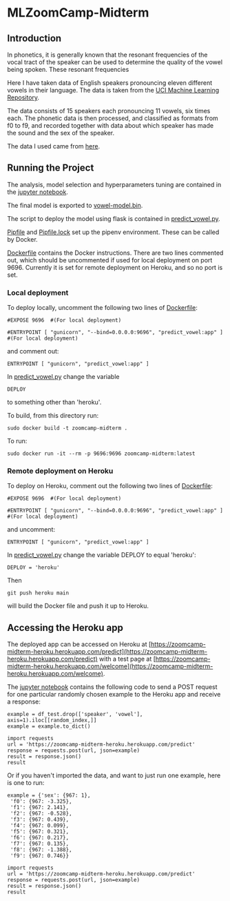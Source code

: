 # MLZoomCamp-Midterm
## Introduction
In phonetics, it is generally known that the resonant frequencies of the vocal tract of the speaker can be used to determine the quality of the vowel being spoken. These resonant frequencies 

Here I have taken data of English speakers pronouncing eleven different vowels in their language. The data is taken from the [UCI Machine Learning Repository](http://archive.ics.uci.edu/ml/datasets/Connectionist+Bench+%28Vowel+Recognition+-+Deterding+Data%29).

The data consists of 15 speakers each pronouncing 11 vowels, six times each. The phonetic data is then processed, and classified as formats from f0 to f9, and recorded together with data about which speaker has made the sound and the sex of the speaker.

The data I used came from [here](http://archive.ics.uci.edu/ml/machine-learning-databases/undocumented/connectionist-bench/vowel/vowel-context.data).

## Running the Project
The analysis, model selection and hyperparameters tuning are contained in the [jupyter notebook](https://github.com/woodwardmw/MLZoomCamp-Midterm/blob/main/Mid-term%20Vowel%20Prediction%20Project.ipynb).

The final model is exported to [vowel-model.bin](https://github.com/woodwardmw/MLZoomCamp-Midterm/blob/main/vowel-model.bin).

The script to deploy the model using flask is contained in [predict_vowel.py](https://github.com/woodwardmw/MLZoomCamp-Midterm/blob/main/predict_vowel.py).

[Pipfile](https://github.com/woodwardmw/MLZoomCamp-Midterm/blob/main/Pipfile) and [Pipfile.lock](https://github.com/woodwardmw/MLZoomCamp-Midterm/blob/main/Pipfile.lock) set up the pipenv environment. These can be called by Docker.

[Dockerfile](https://github.com/woodwardmw/MLZoomCamp-Midterm/blob/main/Dockerfile) contains the Docker instructions. There are two lines commented out, which should be uncommented if used for local deployment on port 9696. Currently it is set for remote deployment on Heroku, and so no port is set.

### Local deployment
To deploy locally, uncomment the following two lines of [Dockerfile](https://github.com/woodwardmw/MLZoomCamp-Midterm/blob/main/Dockerfile):
```
#EXPOSE 9696  #(For local deployment)

#ENTRYPOINT [ "gunicorn", "--bind=0.0.0.0:9696", "predict_vowel:app" ]  #(For local deployment)
```
and comment out:
```
ENTRYPOINT [ "gunicorn", "predict_vowel:app" ]
```
In [predict_vowel.py](https://github.com/woodwardmw/MLZoomCamp-Midterm/blob/main/predict_vowel.py) change the variable
```
DEPLOY
```
to something other than 'heroku'.

To build, from this directory run: 

```
sudo docker build -t zoomcamp-midterm .
```

To run:

```
sudo docker run -it --rm -p 9696:9696 zoomcamp-midterm:latest
```
### Remote deployment on Heroku
To deploy on Heroku, comment out the following two lines of [Dockerfile](https://github.com/woodwardmw/MLZoomCamp-Midterm/blob/main/Dockerfile):
```
#EXPOSE 9696  #(For local deployment)

#ENTRYPOINT [ "gunicorn", "--bind=0.0.0.0:9696", "predict_vowel:app" ]  #(For local deployment)
```
and uncomment:
```
ENTRYPOINT [ "gunicorn", "predict_vowel:app" ]
```
In [predict_vowel.py](https://github.com/woodwardmw/MLZoomCamp-Midterm/blob/main/predict_vowel.py) change the variable DEPLOY to equal 'heroku':
```
DEPLOY = 'heroku'
```
Then
```
git push heroku main
```
will build the Docker file and push it up to Heroku.

## Accessing the Heroku app
The deployed app can be accessed on Heroku at [https://zoomcamp-midterm-heroku.herokuapp.com/predict](https://zoomcamp-midterm-heroku.herokuapp.com/predict) with a test page at [https://zoomcamp-midterm-heroku.herokuapp.com/welcome](https://zoomcamp-midterm-heroku.herokuapp.com/welcome).

The [jupyter notebook](https://github.com/woodwardmw/MLZoomCamp-Midterm/blob/main/Mid-term%20Vowel%20Prediction%20Project.ipynb) contains the following code to send a POST request for one particular randomly chosen example to the Heroku app and receive a response:
```
example = df_test.drop(['speaker', 'vowel'], axis=1).iloc[[random_index,]]
example = example.to_dict()

import requests
url = 'https://zoomcamp-midterm-heroku.herokuapp.com/predict'
response = requests.post(url, json=example)
result = response.json()
result
```
Or if you haven't imported the data, and want to just run one example, here is one to run:
```
example = {'sex': {967: 1},
 'f0': {967: -3.325},
 'f1': {967: 2.141},
 'f2': {967: -0.528},
 'f3': {967: 0.439},
 'f4': {967: 0.099},
 'f5': {967: 0.321},
 'f6': {967: 0.217},
 'f7': {967: 0.135},
 'f8': {967: -1.388},
 'f9': {967: 0.746}}

import requests
url = 'https://zoomcamp-midterm-heroku.herokuapp.com/predict'
response = requests.post(url, json=example)
result = response.json()
result
```
